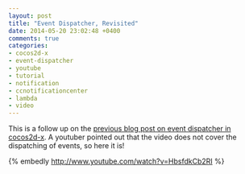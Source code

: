 ```yaml
---
layout: post
title: "Event Dispatcher, Revisited"
date: 2014-05-20 23:02:48 +0400
comments: true
categories: 
- cocos2d-x
- event-dispatcher
- youtube
- tutorial
- notification
- ccnotificationcenter
- lambda
- video
---
```


This is a follow up on the [previous blog post on event dispatcher in cocos2d-x](http://mazyod.com/blog/2014/05/20/event-dispatcher/). A youtuber pointed out that the video does not cover the dispatching of events, so here it is!

{% embedly http://www.youtube.com/watch?v=HbsfdkCb2RI %}
